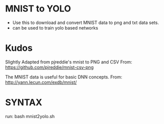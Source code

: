 # MNIST to YOLO #
- Use this to download and convert MNIST data to png and txt data sets.
- can be used to train yolo based networks

# Kudos
Slightly Adapted from pjreddie's mnist to PNG and CSV
From: https://github.com/pjreddie/mnist-csv-png

The MNIST data is useful for basic DNN concepts.
From: http://yann.lecun.com/exdb/mnist/

# SYNTAX #
run:
    bash mnist2yolo.sh
